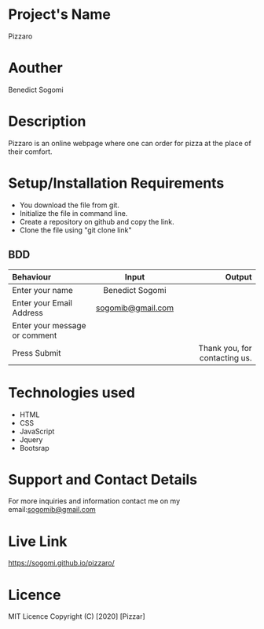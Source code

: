 # Project's Name
Pizzaro
# Aouther
Benedict Sogomi
# Description 
Pizzaro is an online webpage where one can order for pizza at the place of  their comfort.
# Setup/Installation Requirements
* You download the file from git.
* Initialize the file in command line.
* Create a repository on github and copy the link.
* Clone the file using "git clone link"
## BDD
| Behaviour      | Input        | Output       |
| :------------- | :----------: | -----------: |
|  Enter your name  |   Benedict Sogomi|     |
| Enter your Email Address  | sogomib@gmail.com |   |
| Enter your message or comment   |      |     |
| Press Submit|     |Thank you, for contacting us.|
# Technologies used
* HTML
* CSS
* JavaScript
* Jquery
* Bootsrap
# Support and Contact Details
For more inquiries and information contact me on my email:sogomib@gmail.com
# Live Link
https://sogomi.github.io/pizzaro/
# Licence
MIT Licence Copyright (C) [2020] [Pizzar]